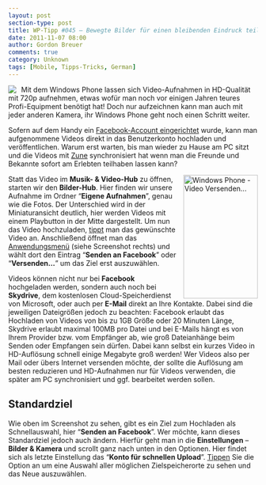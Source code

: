 ```yaml
---
layout: post
section-type: post
title: WP-Tipp #045 – Bewegte Bilder für einen bleibenden Eindruck teilen
date: 2011-11-07 08:00
author: Gordon Breuer
comments: true
category: Unknown
tags: [Mobile, Tipps-Tricks, German]
---
```

<p><img style="margin: 0px 10px 0px 0px; display: inline; float: left" align="left" src="http://anheledirwp.blob.core.windows.net/wordpress/2011/11/multimediamg.png" /></p>  <p>Mit dem Windows Phone lassen sich Video-Aufnahmen in HD-Qualität mit 720p aufnehmen, etwas wofür man noch vor einigen Jahren teures Profi-Equipment benötigt hat! Doch nur aufzeichnen kann man auch mit jeder anderen Kamera, ihr Windows Phone geht noch einen Schritt weiter.</p>  <p>Sofern auf dem Handy ein <a href="/post/2011/09/08/WP7-Tipp-005-&ndash;-Facebook-auf-dem-Windows-Phone.aspx">Facebook-Account eingerichtet</a> wurde, kann man aufgenommene Videos direkt in das Benutzerkonto hochladen und veröffentlichen. Warum erst warten, bis man wieder zu Hause am PC sitzt und die Videos mit <a href="/post/2011/09/19/WP7-Tipp-012-&ndash;-Wozu-die-Zune-Software.aspx">Zune</a> synchronisiert hat wenn man die Freunde und Bekannte sofort am Erlebten teilhaben lassen kann?</p>  <p><img style="margin: 0px 0px 0px 10px; display: inline; float: right" title="" alt="Windows Phone - Video Versenden..." align="right" src="http://anheledirwp.blob.core.windows.net/wordpress/2011/11/6319702683_cefef0a299.jpg" width="150" height="250" /></p>  <p>Statt das Video im <strong>Musik- &amp; Video-Hub</strong> zu öffnen, starten wir den <strong>Bilder-Hub</strong>. Hier finden wir unsere Aufnahme im Ordner “<strong>Eigene Aufnahmen</strong>”, genau wie die Fotos. Der Unterschied wird in der Miniaturansicht deutlich, hier werden Videos mit einem Playbutton in der Mitte dargestellt. Um nun das Video hochzuladen, <a href="/post/2011/09/12/WP7-Tipp-007-%E2%80%93-Standard-Gesten.aspx">tippt</a> man das gewünschte Video an. Anschließend öffnet man das <a href="/post/2011/09/05/WP7-Tipp-002-&ndash;-Das-Anwendungs-und-Kontextmenu.aspx">Anwendungsmenü</a> (siehe Screenshot rechts) und wählt dort den Eintrag “<strong>Senden an Facebook</strong>” oder “<strong>Versenden…</strong>” um das Ziel erst auszuwählen. </p>  <p>Videos können nicht nur bei <strong>Facebook</strong> hochgeladen werden, sondern auch noch bei <strong>Skydrive</strong>, dem kostenlosen Cloud-Speicherdienst von Microsoft, oder auch per <strong>E-Mail</strong> direkt an Ihre Kontakte. Dabei sind die jeweiligen Dateigrößen jedoch zu beachten: Facebook erlaubt das Hochladen von Videos von bis zu 1GB Größe oder 20 Minuten Länge, Skydrive erlaubt maximal 100MB pro Datei und bei E-Mails hängt es von Ihrem Provider bzw. vom Empfänger ab, wie groß Dateianhänge beim Senden oder Empfangen sein dürfen. Dabei kann selbst ein kurzes Video in HD-Auflösung schnell einige Megabyte groß werden! Wer Videos also per Mail oder übers Internet versenden möchte, der sollte die Auflösung am besten reduzieren und HD-Aufnahmen nur für Videos verwenden, die später am PC synchronisiert und ggf. bearbeitet werden sollen.</p>  <h2>Standardziel</h2>  <p>Wie oben im Screenshot zu sehen, gibt es ein Ziel zum Hochladen als Schnellauswahl, hier “<strong>Senden an Facebook</strong>”. Wer möchte, kann dieses Standardziel jedoch auch ändern. Hierfür geht man in die <strong>Einstellungen</strong> – <strong>Bilder &amp; Kamera </strong>und scrollt ganz nach unten in den Optionen. Hier findet sich als letzte Einstellung das “<strong>Konto für schnellen Upload</strong>”. <a href="/post/2011/09/12/WP7-Tipp-007-%E2%80%93-Standard-Gesten.aspx">Tippen</a> Sie die Option an um eine Auswahl aller möglichen Zielspeicherorte zu sehen und das Neue auszuwählen. </p>
